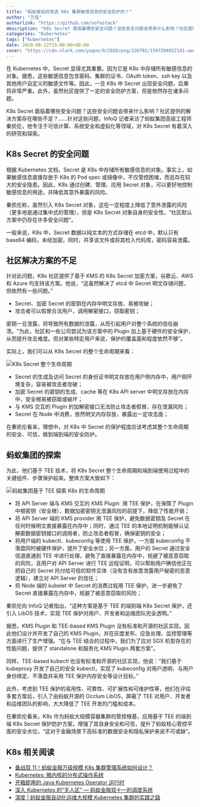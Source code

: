 ```yaml
---
title: "蚂蚁是如何改进 K8s 集群敏感信息的安全防护的？"
author: "万佳"
authorlink: "https://github.com/sofastack"
description: "K8s Secret 面临着哪些安全问题？这些安全问题会带来什么影响？社区提供的解决方案存在哪些不足？"
categories: "Kubernetes"
tags: ["Kubernetes"]
date: 2020-08-12T15:00:00+08:00
cover: "https://cdn.nlark.com/yuque/0/2020/png/226702/1597204932141-aed56623-9eb5-4f2c-a2e1-6e57cec1db41.png"
---
```


在 Kubernetes 中，Secret 显得尤其重要。因为它是 K8s 中存储所有敏感信息的对象。据悉，这些敏感信息包含密码、集群的证书、OAuth token、ssh key 以及其他用户自定义的敏感文件等。因此，一旦 K8s 中 Secret 出现安全问题，后果将非常严重。此外，虽然社区提供了一定的安全防护方案，但是依然存在诸多问题。

K8s Secret 面临着哪些安全问题？这些安全问题会带来什么影响？社区提供的解决方案存在哪些不足？……针对这些问题，InfoQ 记者采访了蚂蚁集团高级工程师秦凯伦，他专注于可信计算、系统安全和虚拟化等领域，对 K8s Secret 有着深入的研究和探索。

## K8s Secret 的安全问题

根据 Kubernetes 文档，Secret 是 K8s 中存储所有敏感信息的对象。事实上，如果敏感信息直接存放于 K8s 的 Pod spec 或镜像中，不仅管控困难，而且存在较大的安全隐患。因此，K8s 通过创建、管理、应用 Secret 对象，可以更好地控制敏感信息的用途，并降低其意外暴露的风险。

秦凯伦称，虽然引入 K8s Secret 对象，这在一定程度上降低了意外泄露的风险（更多地是通过集中式的管理），但是 K8s Secret 对象自身的安全性，“社区默认方案中仍存在许多安全问题”。

一般来说，K8s 中，Secret 数据以纯文本的方式存储在 etcd 中，默认只有 base64 编码，未经加密。同时，共享该文件或将其检入代码库，密码容易泄露。

## 社区解决方案的不足

针对此问题，K8s 社区提供了基于 KMS 的 K8s Secret 加密方案，谷歌云、AWS 和 Azure 均支持该方案。他说，“这虽然解决了 etcd 中 Secret 明文存储问题，但依然有一些问题。”

- Secret、加密 Secret 的密钥在内存中明文存放、易被攻破；
- 攻击者可以假冒合法用户，调用解密接口，窃取密钥；

密钥一旦泄露，将导致所有数据的泄露，从而引起用户对整个系统的信任崩溃。“为此，社区和一些公司尝试为该方案中的 Plugin 加上基于硬件的安全保护，从而提升攻击难度。但对某些特定用户来说，保护的覆盖面和程度依然不够”。

实际上，我们可以从 K8s Secret 的整个生命周期来看：

![K8s Secret 整个生命周期](https://cdn.nlark.com/yuque/0/2020/png/226702/1597203596344-8c46ecc8-8b51-4fb8-8ff3-0d8e7a5c9349.png)

- Secret 的生成及访问 Secret 的身份证书明文存放在用户侧内存中，用户侧环境复杂，容易被攻击者攻破；
- 加密 Secret 的密钥的生成、cache 等在 K8s API server 中明文存放在内存中，安全根易被窃取或破坏；
- 与 KMS 交互的 Plugin 的加解密接口无法防止攻击者假冒，存在泄漏风险；
- Secret 在 Node 中消费，依然明文内存存放，暴露出一定攻击面；

在秦凯伦看来，理想中，对 K8s 中 Secret 的保护程度应该考虑其整个生命周期的安全、可信，做到端到端的安全防护。

## 蚂蚁集团的探索

为此，他们基于 TEE 技术，将 K8s Secret 整个生命周期和端到端使用过程中的关键组件、步骤保护起来。整体方案大致如下：

![蚂蚁集团基于 TEE 探索 K8s 的生命周期](https://cdn.nlark.com/yuque/0/2020/png/226702/1597203486917-f3180676-b29c-4377-8b29-696ba0b650a1.png)

- 将 API Server 端与 KMS 交互的 KMS Plugin  用 TEE 保护，在保障了 Plugin 中根密钥（安全根）、数据加密密钥无泄漏风险的前提下，降低了性能开销；
- 将 API Server 端的 KMS provider 用 TEE 保护，避免数据密钥及 Secret 在任何时候明文直接暴露在内存中；同时，通过 TEE 的本地证明机制能够认证解密数据密钥接口的调用者，防止攻击者假冒，确保密钥的安全；
- 将用户端的 kubectl、kubeconfig 等使用 TEE 保护，一方面 kubeconfig 不落盘同时被硬件保护，提升了安全水位；另一方面，用户的 Secret 通过安全信道直通到 TEE 中进行处理，避免了直接暴露在内存中，规避了被恶意窃取的风险，且用户对 API Server 进行 TEE 远程证明，可以帮助用户确信他正在把自己的 Secret 托付给可信的软件实体（没有含有故意泄露用户秘密的恶意逻辑），建立对 API Server 的信任；
- 将 Node 端的 kubelet 中 Secret 的消费过程用 TEE 保护，进一步避免了 Secret 直接暴露在内存中，规避了被恶意窃取的风险；

秦凯伦向 InfoQ 记者指出，“这种方案是基于 TEE 的端到端 K8s Secret 保护，还引入 LibOS 技术，实现 TEE 保护对用户、开发者和运维团队完全透明。”

据悉，KMS Plugin 和 TEE-based KMS Plugin 没有标准和开源的社区实现，因此他们设计并开发了自己的 KMS Plugin，并在灰度发布、应急处理、监控管理等方面进行了生产增强。“在与 TEE 结合的过程中，我们为了应对 SGX 机型存在的性能问题，提供了 standalone 和服务化 KMS Plugin 两套方案”。

同样，TEE-based kubectl 也没有标准和开源的社区实现，他说：“我们基于 kubeproxy 开发了自己的安全 kubectl，实现了 kubeconfig 对用户透明、与用户身份绑定、不落盘并采用 TEE 保护内存安全等设计目标。”

此外，考虑到 TEE 保护的易用性、可靠性、可扩展性和可维护性等，他们在评估多套方案后，引入了由蚂蚁开源的 Occlum LibOS，屏蔽了 TEE 对用户、开发者和运维团队的影响，大大降低了 TEE 开发的门槛和成本。

在秦凯伦看来，K8s 作为蚂蚁大规模容器集群的管控根基，应用基于 TEE 的端到端 K8s Secret 保护防护方案，增强了其自身安全和可信，提升了蚂蚁核心管控平面的安全水位，“这对于金融场景下高标准的数据安全和隐私保护来说不可或缺”。

## K8s 相关阅读

- [备战双 11！蚂蚁金服万级规模 K8s 集群管理系统如何设计？](https://www.sofastack.tech/blog/ant-financial-managing-large-scale-kubernetes-clusters/)
- [Kubernetes: 微内核的分布式操作系统](http://mp.weixin.qq.com/s?__biz=MzUzMzU5Mjc1Nw==&mid=2247486583&idx=1&sn=de15ec3224bc4f00b7e77c9f7481eee0&chksm=faa0e3adcdd76abb1b771514c09a486483f008dd911c27295b52da7979cf7509858134ffaf01&scene=21)
- [开箱即用的 Java Kubernetes Operator 运行时](https://www.sofastack.tech/blog/java-kubernetes-operator-kubecon-na2019/)
- [深入 Kubernetes 的“无人区” — 蚂蚁金服双十一的调度系统](https://www.sofastack.tech/blog/kubernetes-practice-antfinal-shopping-festival/)
- [深度 | 蚂蚁金服自动化运维大规模 Kubernetes 集群的实践之路](http://mp.weixin.qq.com/s?__biz=MzUzMzU5Mjc1Nw==&mid=2247484020&idx=1&sn=6f429bf694b491098264c1690f15ccf1&chksm=faa0edaecdd764b80c0d69538c42e9cb9719848ebf0d76db44667d8c4c5cb2f67f97c8a8ea27&scene=21)
